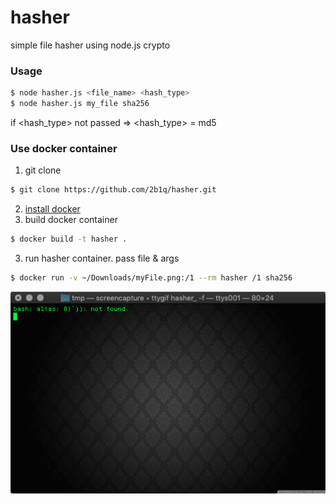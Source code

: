 # hasher
simple file hasher using node.js crypto
### Usage
```sh
$ node hasher.js <file_name> <hash_type>
$ node hasher.js my_file sha256
```
if <hash_type> not passed => <hash_type> = md5
### Use docker container
1. git clone
```sh
$ git clone https://github.com/2b1q/hasher.git
```
2. [install docker](https://docs.docker.com/install/)
3. build docker container
```sh
$ docker build -t hasher .
```
3. run hasher container. pass file & args
```sh
$ docker run -v ~/Downloads/myFile.png:/1 --rm hasher /1 sha256
```
![](tty.gif)
